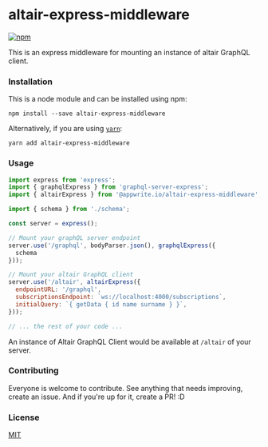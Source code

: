 # altair-express-middleware

[![npm](https://img.shields.io/npm/v/altair-express-middleware.svg)](https://www.npmjs.com/package/altair-express-middleware)

This is an express middleware for mounting an instance of altair GraphQL client.

### Installation
This is a node module and can be installed using npm:

```
npm install --save altair-express-middleware
```

Alternatively, if you are using [`yarn`](https://yarnpkg.com/):

```
yarn add altair-express-middleware
```

### Usage

```js
import express from 'express';
import { graphqlExpress } from 'graphql-server-express';
import { altairExpress } from '@appwrite.io/altair-express-middleware';

import { schema } from './schema';

const server = express();

// Mount your graphQL server endpoint
server.use('/graphql', bodyParser.json(), graphqlExpress({
  schema
}));

// Mount your altair GraphQL client
server.use('/altair', altairExpress({
  endpointURL: '/graphql',
  subscriptionsEndpoint: `ws://localhost:4000/subscriptions`,
  initialQuery: `{ getData { id name surname } }`,
}));

// ... the rest of your code ...
```

An instance of Altair GraphQL Client would be available at `/altair` of your server.

### Contributing
Everyone is welcome to contribute. See anything that needs improving, create an issue. And if you're up for it, create a PR! :D

### License

[MIT](../../LICENSE)

